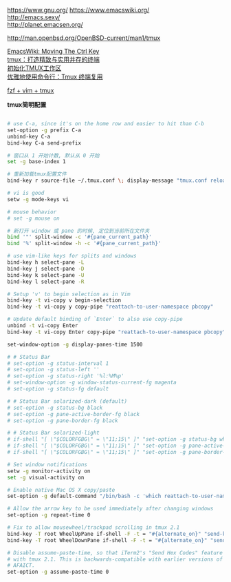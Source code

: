 
https://www.gnu.org/ 
https://www.emacswiki.org/  
http://emacs.sexy/  
http://planet.emacsen.org/  

http://man.openbsd.org/OpenBSD-current/man1/tmux 

[EmacsWiki: Moving The Ctrl Key](https://www.emacswiki.org/emacs/MovingTheCtrlKey#toc13)  
[tmux：打造精致与实用并存的终端](https://segmentfault.com/a/1190000008188987)  
[初始化TMUX工作区](http://harttle.com/2016/09/23/tmux-workspace-setup.html)  
[优雅地使用命令行：Tmux 终端复用](http://harttle.com/2015/11/06/tmux-startup.html)  


[fzf + vim + tmux](https://junegunn.kr/2014/04/fzf+vim+tmux/)  

**tmux简明配置**
```bash

# use C-a, since it's on the home row and easier to hit than C-b
set-option -g prefix C-a
unbind-key C-a
bind-key C-a send-prefix

# 窗口从 1 开始计数, 默认从 0 开始
set -g base-index 1

# 重新加载tmux配置文件
bind-key r source-file ~/.tmux.conf \; display-message "tmux.conf reloaded."

# vi is good
setw -g mode-keys vi

# mouse behavior
# set -g mouse on

# 新打开 window 或 pane 的时候, 定位到当前所在文件夹
bind '"' split-window -c '#{pane_current_path}'
bind '%' split-window -h -c '#{pane_current_path}'

# use vim-like keys for splits and windows
bind-key h select-pane -L
bind-key j select-pane -D
bind-key k select-pane -U
bind-key l select-pane -R

# Setup 'v' to begin selection as in Vim
bind-key -t vi-copy v begin-selection
bind-key -t vi-copy y copy-pipe "reattach-to-user-namespace pbcopy"

# Update default binding of `Enter` to also use copy-pipe
unbind -t vi-copy Enter
bind-key -t vi-copy Enter copy-pipe "reattach-to-user-namespace pbcopy"

set-window-option -g display-panes-time 1500

# # Status Bar
# set-option -g status-interval 1
# set-option -g status-left ''
# set-option -g status-right '%l:%M%p'
# set-window-option -g window-status-current-fg magenta
# set-option -g status-fg default

# # Status Bar solarized-dark (default)
# set-option -g status-bg black
# set-option -g pane-active-border-fg black
# set-option -g pane-border-fg black

# # Status Bar solarized-light
# if-shell "[ \"$COLORFGBG\" = \"11;15\" ]" "set-option -g status-bg white"
# if-shell "[ \"$COLORFGBG\" = \"11;15\" ]" "set-option -g pane-active-border-fg white"
# if-shell "[ \"$COLORFGBG\" = \"11;15\" ]" "set-option -g pane-border-fg white"

# Set window notifications
setw -g monitor-activity on
set -g visual-activity on

# Enable native Mac OS X copy/paste
set-option -g default-command "/bin/bash -c 'which reattach-to-user-namespace >/dev/null && exec reattach-to-user-namespace $SHELL -l || exec $SHELL -l'"

# Allow the arrow key to be used immediately after changing windows
set-option -g repeat-time 0

# Fix to allow mousewheel/trackpad scrolling in tmux 2.1
bind-key -T root WheelUpPane if-shell -F -t = "#{alternate_on}" "send-keys -M" "select-pane -t =; copy-mode -e; send-keys -M"
bind-key -T root WheelDownPane if-shell -F -t = "#{alternate_on}" "send-keys -M" "select-pane -t =; send-keys -M"

# Disable assume-paste-time, so that iTerm2's "Send Hex Codes" feature works
# with tmux 2.1. This is backwards-compatible with earlier versions of tmux,
# AFAICT.
set-option -g assume-paste-time 0





```

